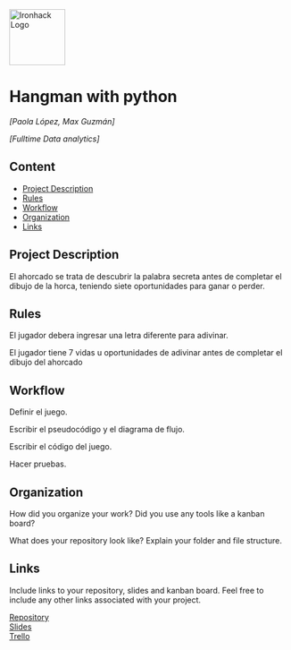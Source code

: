 <img src="https://bit.ly/2VnXWr2" alt="Ironhack Logo" width="100"/>

# Hangman with python
*[Paola López, Max Guzmán]*

*[Fulltime Data analytics]*

## Content
- [Project Description](#project-description)
- [Rules](#rules)
- [Workflow](#workflow)
- [Organization](#organization)
- [Links](#links)

## Project Description
El ahorcado se trata de descubrir la palabra secreta antes de completar el dibujo de la horca, teniendo siete oportunidades para ganar o perder.
## Rules
El jugador debera ingresar una letra diferente para adivinar.

El jugador tiene 7 vidas u oportunidades de adivinar antes de completar el dibujo del ahorcado

## Workflow
Definir el juego.

Escribir el pseudocódigo y el diagrama de flujo.

Escribir el código del juego.

Hacer pruebas.

## Organization
How did you organize your work? Did you use any tools like a kanban board?

What does your repository look like? Explain your folder and file structure.

## Links
Include links to your repository, slides and kanban board. Feel free to include any other links associated with your project.

[Repository](https://github.com/)  
[Slides](https://slides.com/)  
[Trello](https://trello.com/en)  
